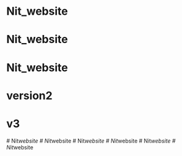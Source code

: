 # Nit_website
# Nit_website
# Nit_website
# version2
# v3
#   N i t _ w e b s i t e  
 #   N i t _ w e b s i t e  
 #   N i t _ w e b s i t e  
 #   N i t _ w e b s i t e  
 #   N i t _ w e b s i t e  
 #   N i t _ w e b s i t e  
 